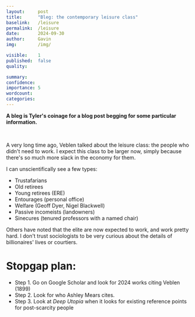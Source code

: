 ```yaml
---
layout:     post
title:      "Bleg: the contemporary leisure class"
baselink:   /leisure
permalink:  /leisure
date:       2024-09-30
author:     Gavin   
img:        /img/

visible:    1
published:  false
quality:    

summary:    
confidence: 
importance: 5
wordcount:  
categories: 
---
```


__A bleg is Tyler's coinage for a blog post begging for some particular information.__

<br>

A very long time ago, Veblen talked about the leisure class: the people who didn't need to work. I expect this class to be larger now, simply because there's so much more slack in the economy for them.

I can unscientifically see a few types:

* Trustafarians
* Old retirees
* Young retirees (ERE)
* Entourages (personal office)
* Welfare (Geoff Dyer, Nigel Blackwell)
* Passive incomeists (landowners)
* Sinecures (tenured professors with a named chair)

Others have noted that the elite are now expected to work, and work pretty hard. I don't trust sociologists to be very curious about the details of billionaires' lives or courtiers.


# Stopgap plan: 

* Step 1. Go on Google Scholar and look for 2024 works citing Veblen (1899)
* Step 2. Look for who Ashley Mears cites.
* Step 3. Look at _Deep Utopia_ when it looks for existing reference points for post-scarcity people